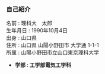 ### 自己紹介
 名前 : 理科大　太郎<br>
 生年月日 : 1990年10月4日<br>
 出身 : 山口県<br>
 住所 : 山口県 山陽小野田市 大学通 1-1-1<br>
 所属 : 山陽小野田市立山口東京理科大学<br>
 * **学部 : 工学部電気工学科**<br>

 
 
 
 
